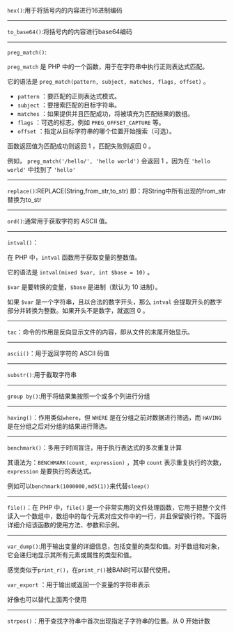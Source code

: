 `hex()`:用于将括号内的内容进行16进制编码

---

`to_base64()`:将括号内的内容进行base64编码

---

`preg_match()`:

`preg_match` 是 PHP 中的一个函数，用于在字符串中执行正则表达式匹配。

它的语法是 `preg_match(pattern, subject, matches, flags, offset)` 。

- `pattern` ：要匹配的正则表达式模式。
- `subject` ：要搜索匹配的目标字符串。
- `matches` ：如果提供并且匹配成功，将被填充为匹配结果的数组。
- `flags` ：可选的标志，例如 `PREG_OFFSET_CAPTURE` 等。
- `offset` ：指定从目标字符串的哪个位置开始搜索（可选）。

函数返回值为匹配成功则返回 1 ，匹配失败则返回 0 。

例如， `preg_match('/hello/', 'hello world')` 会返回 1 ，因为在 `'hello world'` 中找到了 `'hello'`

---

`replace()`:REPLACE(String,from_str,to_str) 即：将String中所有出现的from_str替换为to_str

---

`ord()`:通常用于获取字符的 ASCII 值。

---

`intval()`：

在 PHP 中，`intval` 函数用于获取变量的整数值。

它的语法是 `intval(mixed $var, int $base = 10)` 。

`$var` 是要转换的变量，`$base` 是进制（默认为 10 进制）。

如果 `$var` 是一个字符串，且以合法的数字开头，那么 `intval` 会提取开头的数字部分并转换为整数。如果开头不是数字，就返回 0 。

---

`tac`：命令的作用是反向显示文件的内容，即从文件的末尾开始显示。

---

`ascii()`：用于返回字符的 ASCII 码值

---

`substr()`:用于截取字符串

---

`group by()`:用于将结果集按照一个或多个列进行分组

---

`having()`：作用类似`where`，但 `WHERE` 是在分组之前对数据进行筛选，而 `HAVING` 是在分组之后对分组的结果进行筛选。

---

`benchmark()`：多用于时间盲注，用于执行表达式的多次重复计算

其语法为：`BENCHMARK(count, expression)` ，其中 `count` 表示重复执行的次数，`expression` 是要执行的表达式。

例如可以`benchmark(1000000,md5(1))`来代替`sleep()`

---

`file()`：在 PHP 中，`file()` 是一个非常实用的文件处理函数，它用于把整个文件读入一个数组中，数组中的每个元素对应文件中的一行，并且保留换行符。下面将详细介绍该函数的使用方法、参数和示例。

---

`var_dump()`:用于输出变量的详细信息，包括变量的类型和值。对于数组和对象，它会递归地显示其所有元素或属性的类型和值。

感觉类似于`print_r()`，在`print_r()`被BAN时可以替代使用。

`var_export` ：用于输出或返回一个变量的字符串表示

好像也可以替代上面两个使用

---

`strpos()`：用于查找字符串中首次出现指定子字符串的位置。从 0 开始计数
